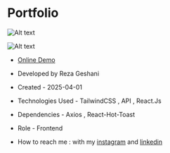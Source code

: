 # Portfolio

![Alt text](https://github.com/user-attachments/assets/df829749-76c7-4279-89e7-fa275a3f1545)


![Alt text](https://github.com/user-attachments/assets/9fd0ee40-aa74-4462-b8bc-3429cf0cdc8f)


- [Online Demo]()

- Developed by Reza Geshani

- Created - 2025-04-01

- Technologies Used - TailwindCSS , API , React.Js

- Dependencies - Axios , React-Hot-Toast

- Role - Frontend

- How to reach me : with my [instagram](https://www.instagram.com/rezageshani_web) and [linkedin](http://www.linkedin.com/in/reza-geshani-web)
